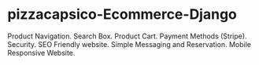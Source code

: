# pizzacapsico-Ecommerce-Django



Product Navigation. 
Search Box. 
Product Cart. 
Payment Methods (Stripe). 
Security.
SEO Friendly website. 
Simple Messaging and Reservation. 
Mobile Responsive Website. 
